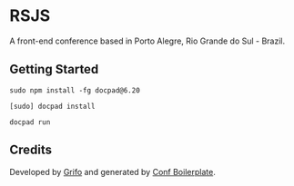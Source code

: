 RSJS
====

A front-end conference based in Porto Alegre, Rio Grande do Sul - Brazil.

## Getting Started

```sudo npm install -fg docpad@6.20```

```[sudo] docpad install```

```docpad run```

## Credits

Developed by [Grifo](http://gri.fo) and generated by [Conf Boilerplate](http://github.com/braziljs/conf-boilerplate).